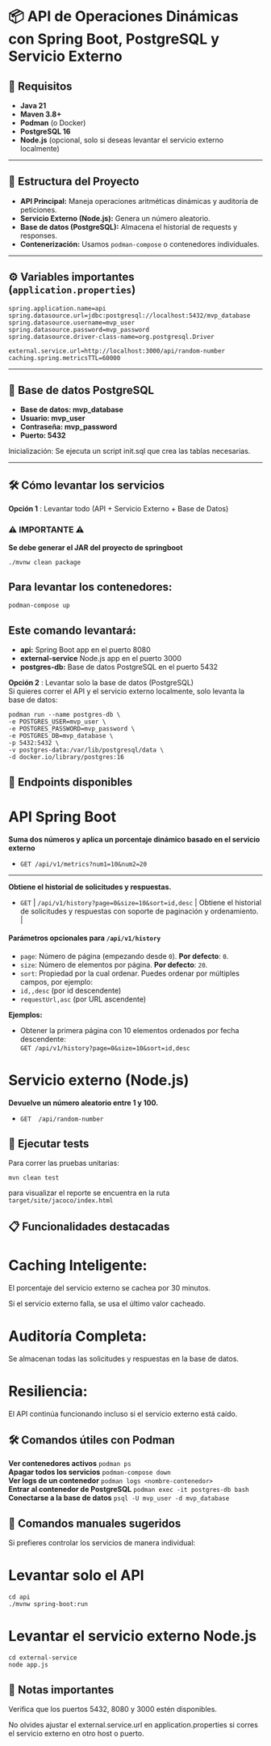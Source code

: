# 📦 API de Operaciones Dinámicas con Spring Boot, PostgreSQL y Servicio Externo

## 🚀 Requisitos

- **Java 21**
- **Maven 3.8+**
- **Podman** (o Docker)
- **PostgreSQL 16**
- **Node.js** (opcional, solo si deseas levantar el servicio externo localmente)

---

## 📂 Estructura del Proyecto

- **API Principal:** Maneja operaciones aritméticas dinámicas y auditoría de peticiones.
- **Servicio Externo (Node.js):** Genera un número aleatorio.
- **Base de datos (PostgreSQL):** Almacena el historial de requests y responses.
- **Contenerización:** Usamos `podman-compose` o contenedores individuales.

---

## ⚙️ Variables importantes (`application.properties`)

```properties
spring.application.name=api
spring.datasource.url=jdbc:postgresql://localhost:5432/mvp_database
spring.datasource.username=mvp_user
spring.datasource.password=mvp_password
spring.datasource.driver-class-name=org.postgresql.Driver

external.service.url=http://localhost:3000/api/random-number
caching.spring.metricsTTL=60000
```

---

## 🐘 Base de datos PostgreSQL

- **Base de datos: mvp_database**
- **Usuario: mvp_user**
- **Contraseña: mvp_password**
- **Puerto: 5432**

Inicialización: Se ejecuta un script init.sql que crea las tablas necesarias.

---

## 🛠️ Cómo levantar los servicios
**Opción 1** : Levantar todo (API + Servicio Externo + Base de Datos)

### ⚠️ IMPORTANTE ⚠️ ###
**Se debe generar el JAR del proyecto de springboot**  
```
./mvnw clean package
```
## Para levantar los contenedores: ##

```
podman-compose up
```
## Este comando levantará: ##
- **api:** Spring Boot app en el puerto 8080  
- **external-service** Node.js app en el puerto 3000  
- **postgres-db:** Base de datos PostgreSQL en el puerto 5432  


**Opción 2** : Levantar solo la base de datos (PostgreSQL)  
Si quieres correr el API y el servicio externo localmente, solo levanta la base de datos:

```
podman run --name postgres-db \
-e POSTGRES_USER=mvp_user \
-e POSTGRES_PASSWORD=mvp_password \
-e POSTGRES_DB=mvp_database \
-p 5432:5432 \
-v postgres-data:/var/lib/postgresql/data \
-d docker.io/library/postgres:16
```

## 📡 Endpoints disponibles
# API Spring Boot

**Suma dos números y aplica un porcentaje dinámico basado en el servicio externo**
- `GET /api/v1/metrics?num1=10&num2=20` 

---

**Obtiene el historial de solicitudes y respuestas.**
- `GET` | `/api/v1/history?page=0&size=10&sort=id,desc`  | Obtiene el historial de solicitudes y respuestas con soporte de paginación y ordenamiento. |

#### Parámetros opcionales para `/api/v1/history`

- `page`: Número de página (empezando desde `0`). **Por defecto**: `0`.
- `size`: Número de elementos por página. **Por defecto**: `20`.
- `sort`: Propiedad por la cual ordenar. Puedes ordenar por múltiples campos, por ejemplo:
- `id,,desc` (por id descendente)
- `requestUrl,asc` (por URL ascendente)

**Ejemplos:**

- Obtener la primera página con 10 elementos ordenados por fecha descendente:  
  ``` GET /api/v1/history?page=0&size=10&sort=id,desc ```

# Servicio externo (Node.js)

**Devuelve un número aleatorio entre 1 y 100.**
- `GET	/api/random-number` 

## 🧪 Ejecutar tests
Para correr las pruebas unitarias:

```
mvn clean test
```

para visualizar el reporte se encuentra en la ruta
``` target/site/jacoco/index.html ```


## 📋 Funcionalidades destacadas
# Caching Inteligente:

El porcentaje del servicio externo se cachea por 30 minutos.

Si el servicio externo falla, se usa el último valor cacheado.

# Auditoría Completa:

Se almacenan todas las solicitudes y respuestas en la base de datos.

# Resiliencia:

El API continúa funcionando incluso si el servicio externo está caído.

## 🛠️ Comandos útiles con Podman

**Ver contenedores activos**	```podman ps```  
**Apagar todos los servicios**	```podman-compose down```  
**Ver logs de un contenedor**	```podman logs <nombre-contenedor>```  
**Entrar al contenedor de PostgreSQL**	```podman exec -it postgres-db bash```  
**Conectarse a la base de datos**	```psql -U mvp_user -d mvp_database```  

## 🧹 Comandos manuales sugeridos
Si prefieres controlar los servicios de manera individual:

# Levantar solo el API
```
cd api
./mvnw spring-boot:run
```

# Levantar el servicio externo Node.js
```
cd external-service
node app.js
```

## 📢 Notas importantes
Verifica que los puertos 5432, 8080 y 3000 estén disponibles.

No olvides ajustar el external.service.url en application.properties si corres el servicio externo en otro host o puerto.